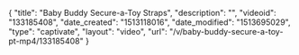 {
    "title": "Baby Buddy Secure-a-Toy Straps",
    "description": "",
    "videoid": "133185408",
    "date_created": "1513118016",
    "date_modified": "1513695029",
    "type": "captivate",
    "layout": "video",
    "url": "\/v\/baby-buddy-secure-a-toy-pt-mp4\/133185408"
}